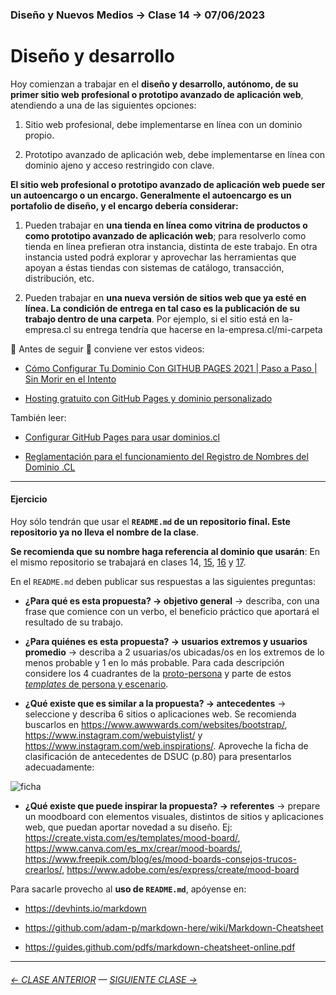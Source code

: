 ### Diseño y Nuevos Medios → Clase 14 → 07/06/2023

# Diseño y desarrollo

Hoy comienzan a trabajar en el **diseño y desarrollo, autónomo, de su primer sitio web profesional o prototipo avanzado de aplicación web**, atendiendo a una de las siguientes opciones: 

1. Sitio web profesional, debe implementarse en línea con un dominio propio. 

2. Prototipo avanzado de aplicación web, debe implementarse en línea con dominio ajeno y acceso restringido con clave.

**El sitio web profesional o prototipo avanzado de aplicación web puede ser un autoencargo o un encargo. Generalmente el autoencargo es un portafolio de diseño, y el encargo debería considerar:**

1. Pueden trabajar en **una tienda en línea como vitrina de productos o como prototipo avanzado de aplicación web**; para resolverlo como tienda en línea prefieran otra instancia, distinta de este trabajo. En otra instancia usted podrá explorar y aprovechar las herramientas que apoyan a éstas tiendas con sistemas de catálogo, transacción, distribución, etc.

2. Pueden trabajar en **una nueva versión de sitios web que ya esté en línea. La condición de entrega en tal caso es la publicación de su trabajo dentro de una carpeta**. Por ejemplo, si el sitio está en la-empresa.cl su entrega tendría que hacerse en la-empresa.cl/mi-carpeta

:rotating_light: Antes de seguir :rotating_light: conviene ver estos videos: 

- [Cómo Configurar Tu Dominio Con GITHUB PAGES 2021 | Paso a Paso | Sin Morir en el Intento](https://youtu.be/rD8KoCn_nJc)

- [Hosting gratuito con GitHub Pages y dominio personalizado](https://www.youtube.com/watch?v=nbUR1jzVI5g&t=328s)

También leer: 

- [Configurar GitHub Pages para usar dominios.cl](https://ggerena.medium.com/configurar-github-pages-para-usar-dominios-cl-13c1a644699f)

- [Reglamentación para el funcionamiento del Registro de Nombres del Dominio .CL](https://www.nic.cl/normativa/reglamentacion.html)

- - - - - - - - - - 

#### Ejercicio

Hoy sólo tendrán que usar el **`README.md` de un repositorio final. Este repositorio ya no lleva el nombre de la clase**. 

**Se recomienda que su nombre haga referencia al dominio que usarán**: En el mismo repositorio se trabajará en clases 14, [15](https://github.com/profesorfaco/dno037-2023/tree/main/clase-15), [16](https://github.com/profesorfaco/dno037-2023/tree/main/clase-16) y [17](https://github.com/profesorfaco/dno037-2023/tree/main/clase-17). 

En el `README.md` deben publicar sus respuestas a las siguientes preguntas: 

- **¿Para qué es esta propuesta? → objetivo general** → describa, con una frase que comience con un verbo, el beneficio práctico que aportará el resultado de su trabajo.

- **¿Para quiénes es esta propuesta? → usuarios extremos y usuarios promedio** → describa a 2 usuarias/os ubicadas/os en los extremos de lo menos probable y 1 en lo más probable. Para cada descripción considere los 4 cuadrantes de la [proto-persona](https://uxmag.com/articles/using-proto-personas-for-executive-alignment) y parte de estos [*templates* de persona y escenario](https://github.com/profesorfaco/dno037-2023/blob/main/clase-14/fragmento-sazerac-book.pdf).

- **¿Qué existe que es similar a la propuesta? → antecedentes** → seleccione y describa 6 sitios o aplicaciones web. Se recomienda buscarlos en https://www.awwwards.com/websites/bootstrap/, https://www.instagram.com/webuistylist/ y https://www.instagram.com/web.inspirations/. Aproveche la ficha de clasificación de antecedentes de DSUC (p.80) para presentarlos adecuadamente:
 
![ficha](https://github.com/profesorfaco/dno037-2023/assets/7999767/1faef7d0-833b-4a7e-8e65-9a2bd785b576)

- **¿Qué existe que puede inspirar la propuesta? → referentes** → prepare un moodboard con elementos visuales, distintos de sitios y aplicaciones web, que puedan aportar novedad a su diseño. Ej: https://create.vista.com/es/templates/mood-board/, https://www.canva.com/es_mx/crear/mood-boards/, https://www.freepik.com/blog/es/mood-boards-consejos-trucos-crearlos/, https://www.adobe.com/es/express/create/mood-board

Para sacarle provecho al **uso de `README.md`**, apóyense en:

- https://devhints.io/markdown

- https://github.com/adam-p/markdown-here/wiki/Markdown-Cheatsheet

- https://guides.github.com/pdfs/markdown-cheatsheet-online.pdf


- - - - - - - 

###### [← CLASE ANTERIOR](https://github.com/profesorfaco/dno037-2023/tree/main/clase-13) — [SIGUIENTE CLASE →](https://github.com/profesorfaco/dno037-2023/tree/main/clase-15)
